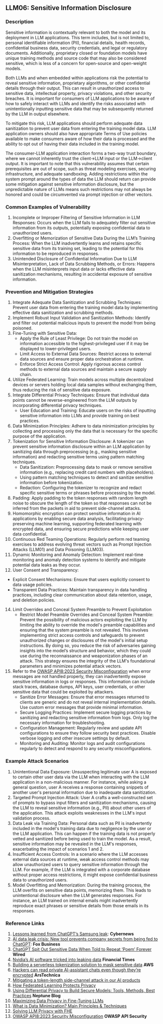 ## LLM06: Sensitive Information Disclosure

### Description

Sensitive information is contextually relevant to both the model and its deployment in LLM applications. This term includes, but is not limited to, personal identifiable information (PII), financial details, health records, confidential business data, security credentials, and legal or regulatory documents. Additionally, proprietary closed or foundation models have unique training methods and source code that may also be considered sensitive, which is less of a concern for open-source and open-weight models.

Both LLMs and when embedded within applications risk the potential to reveal sensitive information, proprietary algorithms, or other confidential details through their output. This can result in unauthorized access to sensitive data, intellectual property, privacy violations, and other security breaches. It is important for consumers of LLM applications to be aware of how to safely interact with LLMs and identify the risks associated with unintentionally inputting sensitive data that may be subsequently returned by the LLM in output elsewhere.

To mitigate this risk, LLM applications should perform adequate data sanitization to prevent user data from entering the training model data. LLM application owners should also have appropriate Terms of Use policies available to make consumers aware of how their data is processed and the ability to opt out of having their data included in the training model.

The consumer-LLM application interaction forms a two-way trust boundary, where we cannot inherently trust the client->LLM input or the LLM->client output. It is important to note that this vulnerability assumes that certain prerequisites are out of scope, such as threat modeling exercises, securing infrastructure, and adequate sandboxing. Adding restrictions within the system prompt around the types of data the LLM should return can provide some mitigation against sensitive information disclosure, but the unpredictable nature of LLMs means such restrictions may not always be honored and could be circumvented via prompt injection or other vectors.

### Common Examples of Vulnerability

1. Incomplete or Improper Filtering of Sensitive Information in LLM Responses: Occurs when the LLM fails to adequately filter out sensitive information from its outputs, potentially exposing confidential data to unauthorized users.
2. Overfitting or Memorization of Sensitive Data During the LLM’s Training Process: When the LLM inadvertently learns and retains specific sensitive data from its training set, leading to the potential for this information to be reproduced in responses.
3. Unintended Disclosure of Confidential Information Due to LLM Misinterpretation, Lack of Data Scrubbing Methods, or Errors: Happens when the LLM misinterprets input data or lacks effective data sanitization mechanisms, resulting in accidental exposure of sensitive information.

### Prevention and Mitigation Strategies

1. Integrate Adequate Data Sanitization and Scrubbing Techniques: Prevent user data from entering the training model data by implementing effective data sanitization and scrubbing methods.
2. Implement Robust Input Validation and Sanitization Methods: Identify and filter out potential malicious inputs to prevent the model from being poisoned.
3. Fine-Tuning with Sensitive Data:
   - Apply the Rule of Least Privilege: Do not train the model on information accessible to the highest-privileged user if it may be displayed to lower-privileged users.
   - Limit Access to External Data Sources: Restrict access to external data sources and ensure proper data orchestration at runtime.
   - Enforce Strict Access Control: Apply rigorous access control methods to external data sources and maintain a secure supply chain.
4. Utilize Federated Learning: Train models across multiple decentralized devices or servers holding local data samples without exchanging them, thus reducing the risk of sensitive data exposure.
5. Integrate Differential Privacy Techniques: Ensure that individual data points cannot be reverse-engineered from the LLM outputs by incorporating differential privacy techniques.
   - User Education and Training: Educate users on the risks of inputting sensitive information into LLMs and provide training on best practices.
6. Data Minimization Principles: Adhere to data minimization principles by collecting and processing only the data that is necessary for the specific purpose of the application.
7. Tokenization for Sensitive Information Disclosure: A tokenizer can prevent sensitive information disclosure within an LLM application by sanitizing data through preprocessing (e.g., masking sensitive information) and redacting sensitive terms using pattern matching techniques.
   - Data Sanitization: Preprocessing data to mask or remove sensitive information (e.g., replacing credit card numbers with placeholders).
   - Using pattern matching techniques to detect and sanitize sensitive information before tokenization.
   - Redaction: Configuring the tokenizer to recognize and redact specific sensitive terms or phrases before processing by the model.
9. Padding: Apply padding to the token responses with random length noise to obscure the length of the token so that responses can not be inferred from the packets in aid to prevent side-channel attacks.
10. Homomorphic encryption can protect sensitive information in AI applications by enabling secure data analysis, facilitating privacy-preserving machine learning, supporting federated learning with encrypted data, and ensuring secure predictions while keeping user data confidential.
11. Continuous Red Teaming Operations: Regularly perform red teaming exercises to address evolving threat vectors such as Prompt Injection Attacks (LLM01) and Data Poisoning (LLM03).
12. Dynamic Monitoring and Anomaly Detection: Implement real-time monitoring and anomaly detection systems to identify and mitigate potential data leaks as they occur.
13. User Consent and Transparency:
   - Explicit Consent Mechanisms: Ensure that users explicitly consent to data usage policies.
   - Transparent Data Practices: Maintain transparency in data handling practices, including clear communication about data retention, usage, and deletion policies.
14. Limit Overrides and Conceal System Preamble to Prevent Exploitation
       - Restrict Model Preamble Overrides and Conceal System Preamble: Prevent the possibility of malicious actors exploiting the LLM by limiting the ability to override the model's preamble capabilities and ensuring that the system preamble is  not revealed. This involves implementing strict access controls and safeguards to prevent unauthorized changes or disclosures of the model's initial setup instructions. By doing so, you reduce the risk of adversaries gaining insights into the model’s structure and behavior, which they could use during the reconnaissance and weaponization phases of an attack. This strategy ensures the integrity of the LLM's foundational parameters and minimizes potential attack vectors.
15. Refer to the [OWASP API8:2023 Security Misconfiguration](https://owasp.org/API-Security/editions/2023/en/0xa8-security-misconfiguration/) when error messages are not handled properly, they can inadvertently expose sensitive information in logs or responses. This information can include stack traces, database dumps, API keys, user credentials, or other sensitive data that could be exploited by attackers.
       - Sanitize Error Messages: Ensure that error messages returned to clients are generic and do not reveal internal implementation details. Use custom error messages that provide minimal information.
       - Secure Logging Practices: Implement secure logging practices by sanitizing and redacting sensitive information from logs. Only log the necessary information for troubleshooting.
       - Configuration Management: Regularly review and update API configurations to ensure they follow security best practices. Disable verbose logging and other insecure settings by default.
       - Monitoring and Auditing: Monitor logs and audit configurations regularly to detect and respond to any security misconfigurations.

### Example Attack Scenarios

1. Unintentional Data Exposure: Unsuspecting legitimate user A is exposed to certain other user data via the LLM when interacting with the LLM application in a non-malicious manner. For instance, while asking a general question, user A receives a response containing snippets of another user's personal information due to inadequate data sanitization.
2. Targeted Prompt Injection Attack: User A crafts a well-constructed set of prompts to bypass input filters and sanitization mechanisms, causing the LLM to reveal sensitive information (e.g., PII) about other users of the application. This attack exploits weaknesses in the LLM's input validation process.
3. Data Leak via Training Data: Personal data such as PII is inadvertently included in the model's training data due to negligence by the user or the LLM application. This can happen if the training data is not properly vetted and sanitized before being used to train the model. As a result, sensitive information may be revealed in the LLM's responses, exacerbating the impact of scenarios 1 and 2.
4. Insufficient Access Controls: In a scenario where the LLM accesses external data sources at runtime, weak access control methods may allow unauthorized users to query sensitive information through the LLM. For example, if the LLM is integrated with a corporate database without proper access restrictions, it might expose confidential business data to unauthorized users.
5. Model Overfitting and Memorization: During the training process, the LLM overfits on sensitive data points, memorizing them. This leads to unintentional disclosure when the LLM generates responses. For instance, an LLM trained on internal emails might inadvertently reproduce exact phrases or sensitive details from those emails in its responses.

### Reference Links

1. [Lessons learned from ChatGPT’s Samsung leak](https://cybernews.com/security/chatgpt-samsung-leak-explained-lessons/): **Cybernews**
2. [AI data leak crisis: New tool prevents company secrets from being fed to ChatGPT](https://www.foxbusiness.com/politics/ai-data-leak-crisis-prevent-company-secrets-chatgpt): **Fox Business**
3. [ChatGPT Spit Out Sensitive Data When Told to Repeat ‘Poem’ Forever](https://www.wired.com/story/chatgpt-poem-forever-security-roundup/) **Wired**
4. [Nvidia’s AI software tricked into leaking data](https://www.ft.com/content/5aceb7a6-9d5a-4f1f-af3d-1ef0129b0934) **Financial Times**
5. [Building a serverless tokenization solution to mask sensitive data](https://aws.amazon.com/blogs/compute/building-a-serverless-tokenization-solution-to-mask-sensitive-data/#:~:text=Tokenization%20replaces%20the%20sensitive%20data,while%20helping%20with%20data%20protection.) **AWS**
6. [Hackers can read private AI-assistant chats even though they’re encrypted](https://arstechnica.com/security/2024/03/hackers-can-read-private-ai-assistant-chats-even-though-theyre-encrypted/) **ArsTechnica**
7. [Mitigating a token-length side-channel attack in our AI products](https://blog.cloudflare.com/ai-side-channel-attack-mitigated#:~:text=The%20researchers%20suggested%20a%20few,be%20inferred%20from%20the%20packets.)
8. [How Federated Learning Protects Privacy](https://pair.withgoogle.com/explorables/federated-learning/)
9. [Using Differential Privacy to Build Secure Models: Tools, Methods, Best Practices](https://neptune.ai/blog/using-differential-privacy-to-build-secure-models-tools-methods-best-practices) **Neptune Blog**
10. [Maximizing Data Privacy in Fine-Tuning LLMs](https://pvml.com/maximizing-data-privacy-in-fine-tuning-llms/#:~:text=of%20customer%20trust.-,Organizations%20that%20fail%20to%20protect%20sensitive%20data%20during%20the%20fine,to%20concerns%20about%20data%20privacy.)
11. [What is Data Minimization? Main Principles & Techniques](https://www.piiano.com/blog/data-minimization#:~:text=Data%20minimization%20plays%20a%20big,making%20your%20data%20even%20safer.)
12. [Solving LLM Privacy with FHE](https://medium.com/@ingonyama/solving-llm-privacy-with-fhe-3486de6ee228)
13. [OWASP API8:2023 Security Misconfiguration](https://owasp.org/API-Security/editions/2023/en/0xa8-security-misconfiguration/) **OWASP API Security**